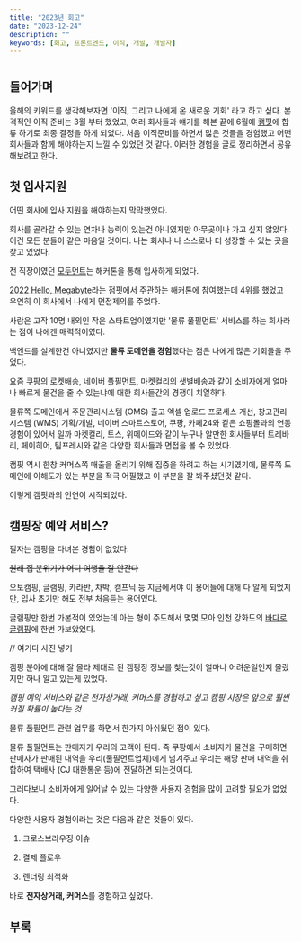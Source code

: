 ```yaml
---
title: "2023년 회고"
date: "2023-12-24"
description: ""
keywords: [회고, 프론트엔드, 이직, 개발, 개발자]
---
```


#

## 들어가며

올해의 키워드를 생각해보자면 '이직, 그리고 나에게 온 새로운 기회' 라고 하고 싶다. 본격적인 이직 준비는 3월 부터 했었고, 여러 회사들과 얘기를 해본 끝에 6월에 [캠핏](https://camfit.co.kr/)에 합류 하기로 최종 결정을 하게 되었다. 처음 이직준비를 하면서 많은 것들을 경험했고 어떤 회사들과 함께 해야하는지 느낄 수 있었던 것 같다. 이러한 경험을 글로 정리하면서 공유해보려고 한다.

## 첫 입사지원

어떤 회사에 입사 지원을 해야하는지 막막했었다.

회사를 골라갈 수 있는 연차나 능력이 있는건 아니였지만 아무곳이나 가고 싶지 않았다. 이건 모든 분들이 같은 마음일 것이다. 나는 회사나 나 스스로나 더 성장할 수 있는 곳을 찾고 있었다.

전 직장이였던 [모두먼트](https://www.modument.com/)는 해커톤을 통해 입사하게 되었다.

[2022 Hello, Megabyte](https://github.com/sonicce99/team-saveme-FE)라는 점핏에서 주관하는 해커톤에 참여했는데 4위를 했었고 우연히 이 회사에서 나에게 면접제의를 주었다.

사람은 고작 10명 내외인 작은 스타트업이였지만 '물류 풀필먼트' 서비스를 하는 회사라는 점이 나에겐 매력적이였다.

백엔드를 설계한건 아니였지만 **물류 도메인을 경험**했다는 점은 나에게 많은 기회들을 주었다.

요즘 쿠팡의 로켓배송, 네이버 풀필먼트, 마켓컬리의 샛별배송과 같이 소비자에게 얼마나 빠르게 물건을 줄 수 있는냐에 대한 회사들간의 경쟁이 치열하다.

물류쪽 도메인에서 주문관리시스템 (OMS) 출고 엑셀 업로드 프로세스 개선, 창고관리시스템 (WMS) 기획/개발, 네이버 스마트스토어, 쿠팡, 카페24와 같은 쇼핑몰과의 연동 경험이 있어서 일까 마켓컬리, 토스, 위메이드와 같이 누구나 알만한 회사들부터 트레바리, 페이히어, 팀프레시와 같은 다양한 회사들과 면접을 볼 수 있었다.

캠핏 역시 한창 커머스쪽 매출을 올리기 위해 집중을 하려고 하는 시기였기에, 물류쪽 도메인에 이해도가 있는 부분을 적극 어필했고 이 부분을 잘 봐주셨던것 같다.

이렇게 캠핏과의 인연이 시작되었다.

## 캠핑장 예약 서비스?

필자는 캠핑을 다녀본 경험이 없었다.

~~원래 집 분위기가 어디 여행을 잘 안간다~~

오토캠핑, 글램핑, 카라반, 차박, 캠프닉 등 지금에서야 이 용어들에 대해 다 알게 되었지만, 입사 초기만 해도 전부 처음듣는 용어였다.

글램핑만 한번 가본적이 있었는데 아는 형이 주도해서 몇몇 모아 인천 강화도의 [바다로 글램핑](https://search.naver.com/search.naver?where=nexearch&sm=top_hty&fbm=0&ie=utf8&query=%EB%B0%94%EB%8B%A4%EB%A1%9C+%EA%B8%80%EB%9E%A8%ED%95%91)에 한번 가보았었다.

// 여기다 사진 넣기

캠핑 분야에 대해 잘 몰라 제대로 된 캠핑장 정보를 찾는것이 얼마나 어려운일인지 몰랐지만 하나 알고 있는게 있었다.

_캠핑 예약 서비스와 같은 전자상거래, 커머스를 경험하고 싶고 캠핑 시장은 앞으로 훨씬 커질 확률이 높다는 것_

물류 풀필먼트 관련 업무를 하면서 한가지 아쉬웠던 점이 있다.

물류 풀필먼트는 판매자가 우리의 고객이 된다. 즉 쿠팡에서 소비자가 물건을 구매하면 판매자가 판매된 내역을 우리(풀필먼트업체)에게 넘겨주고 우리는 해당 판매 내역을 취합하여 택배사 (CJ 대한통운 등)에 전달하면 되는것이다.

그러다보니 소비자에게 일어날 수 있는 다양한 사용자 경험을 많이 고려할 필요가 없었다.

다양한 사용자 경험이라는 것은 다음과 같은 것들이 있다.

1. 크로스브라우징 이슈

2. 결제 플로우

3. 렌더링 최적화

바로 **전자상거래, 커머스**를 경험하고 싶었다.

## 부록
